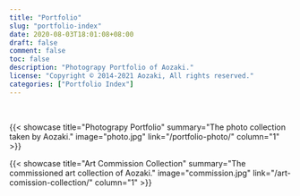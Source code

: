```yaml
---
title: "Portfolio"
slug: "portfolio-index"
date: 2020-08-03T18:01:08+08:00
draft: false
comment: false
toc: false
description: "Photograpy Portfolio of Aozaki."
license: "Copyright © 2014-2021 Aozaki, All rights reserved."
categories: ["Portfolio Index"]
---
```


<br>

{{< showcase title="Photograpy Portfolio" summary="The photo collection taken by Aozaki." image="photo.jpg" link="/portfolio-photo/" column="1" >}}

{{< showcase title="Art Commission Collection" summary="The commissioned art collection of Aozaki." image="commission.jpg" link="/art-comission-collection/" column="1" >}}

<br>
